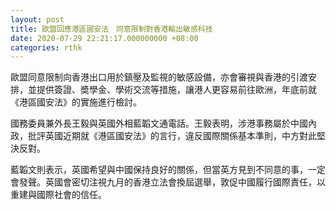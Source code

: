 ```yaml
---
layout: post
title: 歐盟回應港區國安法　同意限制對香港輸出敏感科技
date: 2020-07-29 22:21:17.000000000 +08:00
categories: rthk
---
```


歐盟同意限制向香港出口用於鎮壓及監視的敏感設備，亦會審視與香港的引渡安排，並提供簽證、奬學金、學術交流等措施，讓港人更容易前往歐洲，年底前就《港區國安法》的實施進行檢討。

國務委員兼外長王毅與英國外相藍韜文通電話。王毅表明，涉港事務屬於中國內政，批評英國近期就《港區國安法》的言行，違反國際關係基本準則，中方對此堅決反對。

藍韜文則表示，英國希望與中國保持良好的關係，但當英方見到不同意的事，一定會發聲。英國會密切注視九月的香港立法會換屆選舉，敦促中國履行國際責任，以重建與國際社會的信任。
